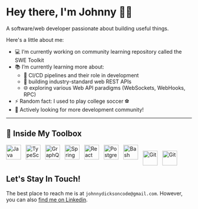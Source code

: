 # Hey there, I'm Johnny 👋🏼

A software/web developer passionate about building useful things.

Here's a little about me:
- 💻 I’m currently working on community learning repository called the SWE Toolkit
- 📚 I’m currently learning more about:
    - 🔨 CI/CD pipelines and their role in development
    - 🔌 building industry-standard web REST APIs
    - 🌐 exploring various Web API paradigms (WebSockets, WebHooks, RPC)
- ⚡ Random fact: I used to play college soccer ⚽️
- 🔭 Actively looking for more development community!
  
---
## 🧰 Inside My Toolbox

<img align="left" alt="Java" width="40px" style="padding-right:10px;" src="https://cdn.jsdelivr.net/gh/devicons/devicon/icons/java/java-original.svg"/>
<img align="left" alt="TypeScript" width="40px" style="padding-right:10px;" src="https://cdn.jsdelivr.net/gh/devicons/devicon/icons/typescript/typescript-plain.svg" />
<img align="left" alt="GraphQL" width="40px" style="padding-right:10px;" src="https://cdn.jsdelivr.net/gh/devicons/devicon/icons/graphql/graphql-plain-wordmark.svg" />
<img align="left" alt="Spring" width="40px" style="padding-right:10px;" src="https://cdn.jsdelivr.net/gh/devicons/devicon/icons/spring/spring-original.svg" />
<img align="left" alt="React" width="40px" style="padding-right:10px;" src="https://cdn.jsdelivr.net/gh/devicons/devicon/icons/react/react-original.svg" />
<img align="left" alt="PostgreSQL" width="40px" style="padding-right:10px;" src="https://cdn.jsdelivr.net/gh/devicons/devicon/icons/postgresql/postgresql-original-wordmark.svg" />
<!-- <img align="left" alt="Docker" width="40px" style="padding-right:10px;" src="https://cdn.jsdelivr.net/gh/devicons/devicon/icons/docker/docker-original-wordmark.svg" /> -->
<img align="left" alt="Bash" width="40px" style="padding-right:10px;" src="https://cdn.jsdelivr.net/gh/devicons/devicon/icons/bash/bash-original.svg" />
<img align="left" alt="Git" width="40px" style="padding-right:10px;padding-top:16px;padding-bottom:16px" src="https://cdn.jsdelivr.net/gh/devicons/devicon/icons/git/git-original.svg" />
<!-- <img align="left" alt="Git" width="40px" style="padding-right:10px;padding-top:16px;padding-bottom:16px" src="https://cdn.jsdelivr.net/gh/devicons/devicon/icons/dotnetcore/dotnetcore-original.svg" /> -->
<img align="left" alt="Git" width="40px" style="padding-right:10px;padding-top:16px;padding-bottom:16px" src="https://cdn.jsdelivr.net/gh/devicons/devicon/icons/express/express-original.svg" />
          

<br/>
<br/>
<br/>

## Let's Stay In Touch!
The best place to reach me is at `johnnydicksoncode@gmail.com`. However, you can also [find me on Linkedin](https://www.linkedin.com/in/johnathandicksondev/).

